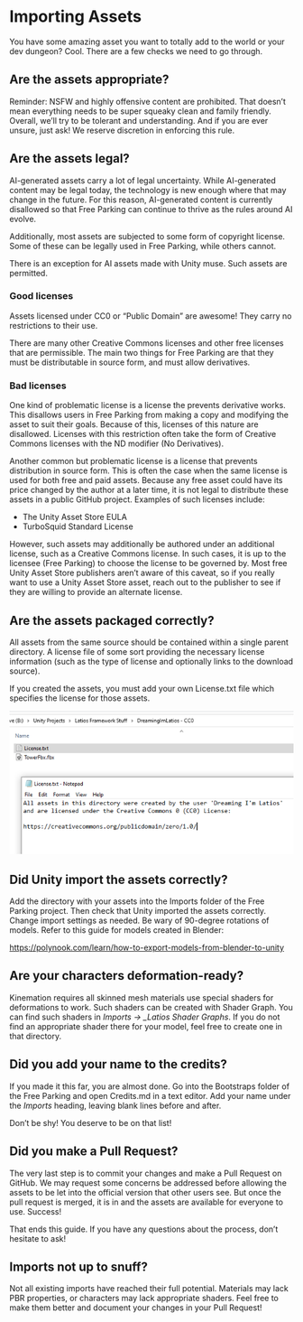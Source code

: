 # Importing Assets

You have some amazing asset you want to totally add to the world or your dev
dungeon? Cool. There are a few checks we need to go through.

## Are the assets appropriate?

Reminder: NSFW and highly offensive content are prohibited. That doesn’t mean
everything needs to be super squeaky clean and family friendly. Overall, we’ll
try to be tolerant and understanding. And if you are ever unsure, just ask! We
reserve discretion in enforcing this rule.

## Are the assets legal?

AI-generated assets carry a lot of legal uncertainty. While AI-generated content
may be legal today, the technology is new enough where that may change in the
future. For this reason, AI-generated content is currently disallowed so that
Free Parking can continue to thrive as the rules around AI evolve.

Additionally, most assets are subjected to some form of copyright license. Some
of these can be legally used in Free Parking, while others cannot.

There is an exception for AI assets made with Unity muse. Such assets are
permitted.

### Good licenses

Assets licensed under CC0 or “Public Domain” are awesome! They carry no
restrictions to their use.

There are many other Creative Commons licenses and other free licenses that are
permissible. The main two things for Free Parking are that they must be
distributable in source form, and must allow derivatives.

### Bad licenses

One kind of problematic license is a license the prevents derivative works. This
disallows users in Free Parking from making a copy and modifying the asset to
suit their goals. Because of this, licenses of this nature are disallowed.
Licenses with this restriction often take the form of Creative Commons licenses
with the ND modifier (No Derivatives).

Another common but problematic license is a license that prevents distribution
in source form. This is often the case when the same license is used for both
free and paid assets. Because any free asset could have its price changed by the
author at a later time, it is not legal to distribute these assets in a public
GitHub project. Examples of such licenses include:

-   The Unity Asset Store EULA
-   TurboSquid Standard License

However, such assets may additionally be authored under an additional license,
such as a Creative Commons license. In such cases, it is up to the licensee
(Free Parking) to choose the license to be governed by. Most free Unity Asset
Store publishers aren’t aware of this caveat, so if you really want to use a
Unity Asset Store asset, reach out to the publisher to see if they are willing
to provide an alternate license.

## Are the assets packaged correctly?

All assets from the same source should be contained within a single parent
directory. A license file of some sort providing the necessary license
information (such as the type of license and optionally links to the download
source).

If you created the assets, you must add your own License.txt file which
specifies the license for those assets.

![](media/06bdee236f9aab45aa98cfe7bb34b9a4.png)

## Did Unity import the assets correctly?

Add the directory with your assets into the Imports folder of the Free Parking
project. Then check that Unity imported the assets correctly. Change import
settings as needed. Be wary of 90-degree rotations of models. Refer to this
guide for models created in Blender:

<https://polynook.com/learn/how-to-export-models-from-blender-to-unity>

## Are your characters deformation-ready?

Kinemation requires all skinned mesh materials use special shaders for
deformations to work. Such shaders can be created with Shader Graph. You can
find such shaders in *Imports -\> \_Latios Shader Graphs*. If you do not find an
appropriate shader there for your model, feel free to create one in that
directory.

## Did you add your name to the credits?

If you made it this far, you are almost done. Go into the Bootstraps folder of
the Free Parking and open Credits.md in a text editor. Add your name under the
*Imports* heading, leaving blank lines before and after.

Don’t be shy! You deserve to be on that list!

## Did you make a Pull Request?

The very last step is to commit your changes and make a Pull Request on GitHub.
We may request some concerns be addressed before allowing the assets to be let
into the official version that other users see. But once the pull request is
merged, it is in and the assets are available for everyone to use. Success!

That ends this guide. If you have any questions about the process, don’t
hesitate to ask!

## Imports not up to snuff?

Not all existing imports have reached their full potential. Materials may lack
PBR properties, or characters may lack appropriate shaders. Feel free to make
them better and document your changes in your Pull Request!
